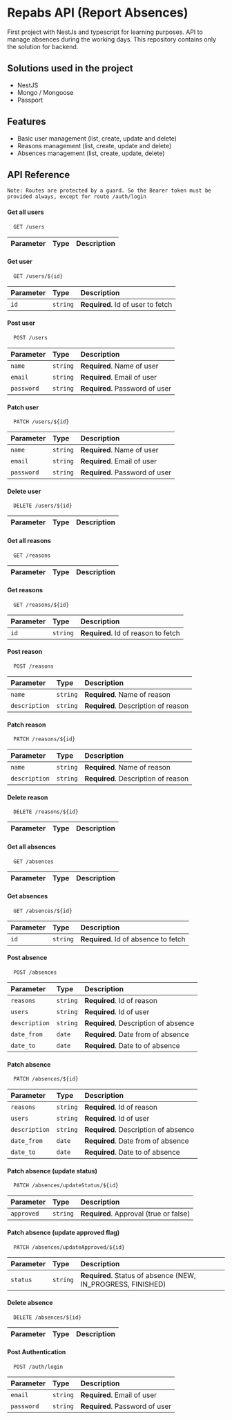
# Repabs API (Report Absences)

First project with NestJs and typescript for learning purposes. 
API to manage absences during the working days.
This repository contains only the solution for backend.

## Solutions used in the project

- NestJS
- Mongo / Mongoose
- Passport

## Features

- Basic user management (list, create, update and delete)
- Reasons management (list, create, update and delete)
- Absences management (list, create, update, delete)

## API Reference

```
Note: Routes are protected by a guard. So the Bearer token must be provided always, except for route /auth/login
```

#### Get all users

```http
  GET /users
```

| Parameter | Type     | Description                |
| :-------- | :------- | :------------------------- |

#### Get user

```http
  GET /users/${id}
```

| Parameter | Type     | Description                       |
| :-------- | :------- | :-------------------------------- |
| `id`      | `string` | **Required**. Id of user to fetch |

#### Post user

```http
  POST /users
```

| Parameter | Type     | Description                       |
| :-------- | :------- | :-------------------------------- |
| `name`      | `string` | **Required**. Name of user |
| `email`      | `string` | **Required**. Email of user |
| `password`      | `string` | **Required**. Password of user |

#### Patch user

```http
  PATCH /users/${id}
```

| Parameter | Type     | Description                       |
| :-------- | :------- | :-------------------------------- |
| `name`      | `string` | **Required**. Name of user |
| `email`      | `string` | **Required**. Email of user |
| `password`      | `string` | **Required**. Password of user |

#### Delete user

```http
  DELETE /users/${id}
```

| Parameter | Type     | Description                       |
| :-------- | :------- | :-------------------------------- |

#### Get all reasons

```http
  GET /reasons
```

| Parameter | Type     | Description                |
| :-------- | :------- | :------------------------- |

#### Get reasons

```http
  GET /reasons/${id}
```

| Parameter | Type     | Description                       |
| :-------- | :------- | :-------------------------------- |
| `id`      | `string` | **Required**. Id of reason to fetch |

#### Post reason

```http
  POST /reasons
```

| Parameter | Type     | Description                       |
| :-------- | :------- | :-------------------------------- |
| `name`      | `string` | **Required**. Name of reason |
| `description`      | `string` | **Required**. Description of reason |

#### Patch reason

```http
  PATCH /reasons/${id}
```

| Parameter | Type     | Description                       |
| :-------- | :------- | :-------------------------------- |
| `name`      | `string` | **Required**. Name of reason |
| `description`      | `string` | **Required**. Description of reason |

#### Delete reason

```http
  DELETE /reasons/${id}
```

| Parameter | Type     | Description                       |
| :-------- | :------- | :-------------------------------- |

#### Get all absences

```http
  GET /absences
```

| Parameter | Type     | Description                |
| :-------- | :------- | :------------------------- |

#### Get absences

```http
  GET /absences/${id}
```

| Parameter | Type     | Description                       |
| :-------- | :------- | :-------------------------------- |
| `id`      | `string` | **Required**. Id of absence to fetch |

#### Post absence

```http
  POST /absences
```

| Parameter | Type     | Description                       |
| :-------- | :------- | :-------------------------------- |
| `reasons`      | `string` | **Required**. Id of reason |
| `users`      | `string` | **Required**. Id of user |
| `description`      | `string` | **Required**. Description of absence |
| `date_from`      | `date` | **Required**. Date from of absence |
| `date_to`      | `date` | **Required**. Date to of absence |

#### Patch absence

```http
  PATCH /absences/${id}
```

| Parameter | Type     | Description                       |
| :-------- | :------- | :-------------------------------- |
| `reasons`      | `string` | **Required**. Id of reason |
| `users`      | `string` | **Required**. Id of user |
| `description`      | `string` | **Required**. Description of absence |
| `date_from`      | `date` | **Required**. Date from of absence |
| `date_to`      | `date` | **Required**. Date to of absence |

#### Patch absence (update status)

```http
  PATCH /absences/updateStatus/${id}
```

| Parameter | Type     | Description                       |
| :-------- | :------- | :-------------------------------- |
| `approved`      | `string` | **Required**. Approval (true or false) |


#### Patch absence (update approved flag)

```http
  PATCH /absences/updateApproved/${id}
```

| Parameter | Type     | Description                       |
| :-------- | :------- | :-------------------------------- |
| `status`      | `string` | **Required**. Status of absence (NEW, IN_PROGRESS, FINISHED) |

#### Delete absence

```http
  DELETE /absences/${id}
```

| Parameter | Type     | Description                       |
| :-------- | :------- | :-------------------------------- |

#### Post Authentication

```http
  POST /auth/login
```

| Parameter | Type     | Description                       |
| :-------- | :------- | :-------------------------------- |
| `email`      | `string` | **Required**. Email of user |
| `password`      | `string` | **Required**. Password of user |